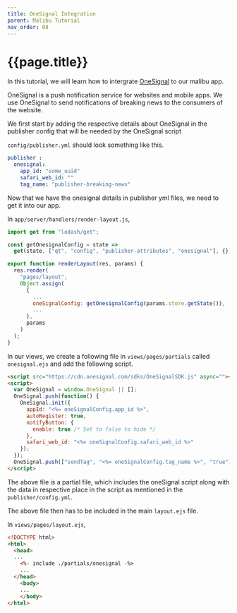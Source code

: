 ```yaml
---
title: OneSignal Integration
parent: Malibu Tutorial
nav_order: 08
---
```


# {{page.title}}

In this tutorial, we will learn how to intergrate [OneSignal](https://onesignal.com/) to our malibu app.

OneSignal is a push notification service for websites and mobile apps. We use OneSignal to send notifications of breaking news to the consumers of the website.

We first start by adding the respective details about OneSignal in the publisher config that will be needed by the OneSignal script

`config/publisher.yml` should look something like this.

```yaml
publisher :
  onesignal:
    app_id: "some_uuid"
    safari_web_id: ""
    tag_name: "publisher-breaking-news"
```

Now that we have the onesignal details in publisher yml files, we need to get it into our app.

In `app/server/handlers/render-layout.js`,

```javascript
import get from "lodash/get";

const getOnesignalConfig = state => 
  get(state, ["qt", "config", "publisher-attributes", "onesignal"], {});

export function renderLayout(res, params) {
  res.render(
    "pages/layout",
    Object.assign(
      {
        ...
        oneSignalConfig: getOnesignalConfig(params.store.getState()),
        ...
      },
      params
    )
  );
}
```

In our views, we create a following file in `views/pages/partials` called `onesignal.ejs` and add the following script.

```html
<script src="https://cdn.onesignal.com/sdks/OneSignalSDK.js" async=""></script>
<script>
  var OneSignal = window.OneSignal || [];
  OneSignal.push(function() {
    OneSignal.init({
      appId: "<%= oneSignalConfig.app_id %>",
      autoRegister: true,
      notifyButton: {
        enable: true /* Set to false to hide */
      },
      safari_web_id: "<%= oneSignalConfig.safari_web_id %>"
    });
  });
  OneSignal.push(["sendTag", "<%= oneSignalConfig.tag_name %>", "true"]);
</script>
```

The above file is a partial file, which includes the oneSignal script along with the data in respective place in the script as mentioned in the `publisher/config.yml`.

The above file then has to be included in the main `layout.ejs` file.

In `views/pages/layout.ejs`,

```html
<!DOCTYPE html>
<html>
  <head>
  ...
    <%- include ./partials/onesignal -%>
    ...
  </head>
    <body>
    ...
    </body>
</html>
```
